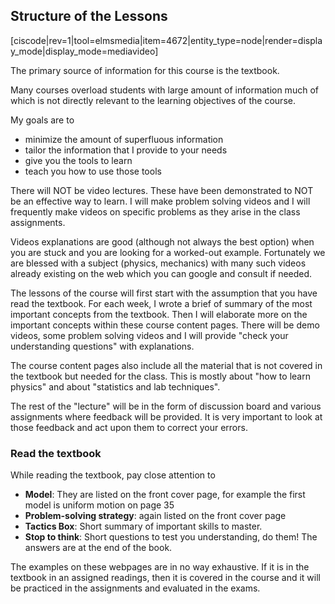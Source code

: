## Structure of the Lessons
[ciscode|rev=1|tool=elmsmedia|item=4672|entity_type=node|render=display_mode|display_mode=mediavideo]

The primary source of information for this course is the textbook. 

Many courses overload students with large amount of information much of which is not directly relevant to the learning objectives of the course. 

My goals are to 

* minimize the amount of superfluous information
* tailor the information that I provide to your needs
* give you the tools to learn
* teach you how to use those tools 

There will NOT be video lectures.  These have been demonstrated to NOT be an effective way to learn. I will make problem solving videos and I will frequently make videos on specific problems as they arise in the class assignments. 

Videos explanations are good (although not always the best option) when you are stuck and you are looking for a worked-out example. Fortunately we are blessed with a subject (physics, mechanics) with many such videos already existing on the web which you can google and consult if needed. 

The lessons of the course will first start with the assumption that you have read the textbook. For each week, I wrote a brief of summary of the most important concepts from the textbook. Then I will elaborate more on the important concepts within these course content pages. There will be demo videos, some problem solving videos and I will provide "check your understanding questions" with explanations. 

The course content pages also include all the material that is not covered in the textbook but needed for the class. This is mostly about "how to learn physics" and about "statistics and lab techniques".

The rest of the "lecture" will be in the form of discussion board and various assignments where feedback will be provided. It is very important to look at those feedback and act upon them to correct your errors. 

### Read the textbook

While reading the textbook, pay close attention to 

* **Model**: They are listed on the front cover page, for example the first model is uniform motion on page 35
* **Problem-solving strategy**: again listed on the front cover page
* **Tactics Box**: Short summary of important skills to master.  
* **Stop to think**: Short questions to test you understanding, do them! The answers are at the end of the book.  


<lrndesign-sidenote label="Instructor Note" icon="bookmark" bg-color="#c2e5f2">
The examples on these webpages are in no way exhaustive. If it is in the textbook in an assigned readings, then it is covered in the course and it will be practiced in the assignments and evaluated in the exams.
</lrndesign-sidenote> 



